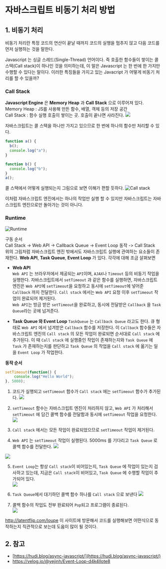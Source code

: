 # 자바스크립트 비동기 처리 방법

## 1. 비동기 처리

비동기 처리란 특정 코드의 연산이 끝날 때까지 코드의 실행을 멈추지 않고 다음 코드를 먼저 실행하는 것을 말한다.

Javascript 는 싱글 스레드(Single-Thread) 언어이다. 즉 호출한 함수들이 쌓이는 콜 스택(Call stack)이 하나인 것을 의미하는데, 이 말은 Javascript 는 한 번에 한 가지만 수행할 수 있다는 말이다. 이러한 특징들을 가지고 있는 Javacript 가 어떻게 비동기 처리를 할 수 있을까?

### **Call Stack**

**Javascript Engine** 은 **Memory Heap** 과 **Call Stack** 으로 이루어져 있다.
Memory Heap : JS를 사용해 만든 함수, 배열, 객체 등의 저장 공간  
Call Stack : 함수 실행 호출이 쌓이는 곳. 호출이 끝나면 사라진다.
![](https://joshua1988.github.io/images/posts/web/translation/how-js-works/js-engine-structure.png)

자바스크립트는 콜 스택을 하나만 가지고 있으므로 한 번에 하나의 함수만 처리할 수 있다.

```js
function a() {
  b();
  console.log("a");
}

function b() {
  console.log("b");
}
a();
```

콜 스택에서 어떻게 실행되는지 그림으로 보면 이해가 편할 듯하다.
![Call stack](https://images.velog.io/images/tlatjdgh3778/post/723b4b64-927d-4e6f-a07c-3191dc4e48ab/callsatck.png)

이처럼 자바스크립트 엔진에서는 하나의 작업만 실행 할 수 있지만 자바스크립트는 자바스크립트 엔진으로만 돌아가는 것이 아니다.

### **Runtime**

![Runtime](https://hudi.blog/static/a146f81daa6551ebe0c29e7b361d7653/ca1dc/03.png)

구동 순서  
Call Stack -> Web API -> Callback Queue -> Event Loop 동작 -> Call Stack  
위의 그림처럼 자바스크립트 엔진 밖에서도 자바스크립트 실행에 관여하는 요소들이 존재한다. **Web API**, **Task Queue**, **Event Loop** 가 있다. 각각에 대해 조금 살펴보면

- **Web API**  
  `Web API` 는 브라우저에서 제공되는 `API`이며, `AJAX`나 `Timeout` 등의 비동기 작업을 실행한다. 자바스크립트에서 `setTimeout` 과 같은 함수를 실행하면, 자바스크립트 엔진은 `Web API`에 `setTimeout`을 요청하고 동시에 `setTimeout`에 넣어준 `Callback` 까지 전달한다. `Call stack` 에서는 `Web API` 요청 이후 `setTimeout` 작업이 완료되어 제거된다.  
  `Web API`는 방금 받은 `setTimeout`을 완료하고, 동시에 전달받은 `Callback` 을 `Task Queue`라는 곳에 넘겨준다.

- **Task Queue 와 Event Loop**
  `TaskQueue` 는 `Callback Queue` 라고도 한다. 큐 형태로 `Web API` 에서 넘겨받은 `Callback` 함수를 저장한다. 이 `Callback` 함수들은 자바스크립트 엔진의 `Call stack` 의 모든 작업이 완료되면 순서대로 `Call stack` 에 추가된다. 이 때 `Call stack` 에 실행중인 작업이 존재하는지와 `Task Queue` 에 `Task` 가 존재하는지를 판단하고 `Task Queue` 의 작업을 `Call stack` 에 옮기는 일을 `Event Loop` 가 작업한다.

**동작 순서**
```js
setTimeout(function() {
    console.log("Hello World");
}, 5000);
```
1. 코드가 실행되고 `setTimeout` 함수가 `Call stack` 에는 `setTimeout` 함수가 추가된다.
![](https://hudi.blog/static/41d867cee5a981c47fc9d0121ca2fb4c/ca1dc/04.png)

2. `setTimeout` 함수는 자바스크립트 엔진이 처리하지 않고, `Web API` 가 처리해서 `setTimeout` 에 담긴 콜백 함수를 전달함과 동시에 `setTimeout` 작업을 요청한다.  
![](https://hudi.blog/static/88722528845a704df3fb3da4e2f824dd/ca1dc/05.png)  

3. `Call stack` 에서는 모든 작업이 완료되었으므로 `setTimeout` 작업이 제거된다.
4. `Web API` 는 `setTimeout` 작업이 실행된다. 5000ms 를 기다리고 `Task Queue` 로 콜백 함수를 전달한다.
![](https://hudi.blog/static/ce68d72ce94c26783897686497c2cfd9/ca1dc/06.png)

![](https://hudi.blog/static/67a9ed8ee6baf912491581984d8f292f/ca1dc/07.png)

5. `Event Loop`는 항상 `Call stack`이 비어있는지, `Task Queue` 에 작업이 있는지 검사하고 있는데, 지금은 `Call stack`이 비어있고, `Task Queue` 에 수행할 작업이 추가되어 있다.  
![](https://hudi.blog/static/e8cfcacc1006e64f05f2030e219f6b9c/ca1dc/08.png) 

6. `Task Queue`에서 대기하던 콜백 함수 하나를 `Call stack` 으로 보낸다
![](https://hudi.blog/static/78c07905d18c659fb65fea9d676fc092/ca1dc/09.png)

7. 콜백 함수의 작업도 전부 완료되어 `Pop`되고 프로그램이 종료된다.  
![](https://hudi.blog/static/c30a99d6aaf7b252715bee93062639e1/ca1dc/10.png)  

<http://latentflip.com/loupe> 이 사이트에 방문해서 코드를 실행해보면 어떤식으로 동작하는지 직관적으로 보는데 도움이 많이 될 것이다.

## 2. 참고

* [https://hudi.blog/async-javascript/](https://hudi.blog/async-javascript/)
* https://velog.io/@yejinh/Event-Loop-d4k4llote8
